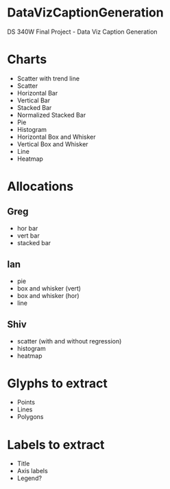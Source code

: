 # DataVizCaptionGeneration
 DS 340W Final Project - Data Viz Caption Generation


# Charts
- Scatter with trend line
- Scatter
- Horizontal Bar
- Vertical Bar
- Stacked Bar
- Normalized Stacked Bar
- Pie
- Histogram
- Horizontal Box and Whisker
- Vertical Box and Whisker
- Line
- Heatmap


# Allocations
## Greg
- hor bar
- vert bar
- stacked bar

## Ian
- pie
- box and whisker (vert)
- box and whisker (hor)
- line

## Shiv
- scatter (with and without regression)
- histogram
- heatmap


# Glyphs to extract
- Points
- Lines
- Polygons

# Labels to extract
- Title
- Axis labels
- Legend?
